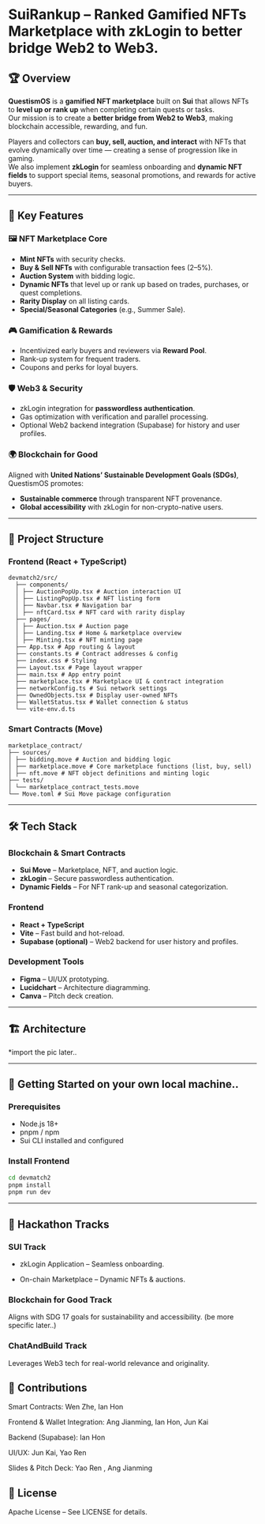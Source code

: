 # SuiRankup – Ranked Gamified NFTs Marketplace with zkLogin to better bridge Web2 to Web3.

## 🏆 Overview

**QuestismOS** is a **gamified NFT marketplace** built on **Sui** that allows NFTs to **level up or rank up** when completing certain quests or tasks.  
Our mission is to create a **better bridge from Web2 to Web3**, making blockchain accessible, rewarding, and fun.

Players and collectors can **buy, sell, auction, and interact** with NFTs that evolve dynamically over time — creating a sense of progression like in gaming.  
We also implement **zkLogin** for seamless onboarding and **dynamic NFT fields** to support special items, seasonal promotions, and rewards for active buyers.

---

## 🎯 Key Features

### 🖼 NFT Marketplace Core
- **Mint NFTs** with security checks.
- **Buy & Sell NFTs** with configurable transaction fees (2–5%).
- **Auction System** with bidding logic.
- **Dynamic NFTs** that level up or rank up based on trades, purchases, or quest completions.
- **Rarity Display** on all listing cards.
- **Special/Seasonal Categories** (e.g., Summer Sale).

### 🎮 Gamification & Rewards
- Incentivized early buyers and reviewers via **Reward Pool**.
- Rank-up system for frequent traders.
- Coupons and perks for loyal buyers.

### 🛡 Web3 & Security
- zkLogin integration for **passwordless authentication**.
- Gas optimization with verification and parallel processing.
- Optional Web2 backend integration (Supabase) for history and user profiles.

### 🌍 Blockchain for Good
Aligned with **United Nations’ Sustainable Development Goals (SDGs)**, QuestismOS promotes:
- **Sustainable commerce** through transparent NFT provenance.
- **Global accessibility** with zkLogin for non-crypto-native users.

---

## 📂 Project Structure


### Frontend (React + TypeScript)
```text
devmatch2/src/
  ├── components/
  │ ├── AuctionPopUp.tsx # Auction interaction UI
  │ ├── ListingPopUp.tsx # NFT listing form
  │ ├── Navbar.tsx # Navigation bar
  │ ├── nftCard.tsx # NFT card with rarity display
  ├── pages/
  │ ├── Auction.tsx # Auction page
  │ ├── Landing.tsx # Home & marketplace overview
  │ ├── Minting.tsx # NFT minting page
  ├── App.tsx # App routing & layout
  ├── constants.ts # Contract addresses & config
  ├── index.css # Styling
  ├── Layout.tsx # Page layout wrapper
  ├── main.tsx # App entry point
  ├── marketplace.tsx # Marketplace UI & contract integration
  ├── networkConfig.ts # Sui network settings
  ├── OwnedObjects.tsx # Display user-owned NFTs
  ├── WalletStatus.tsx # Wallet connection & status
  └── vite-env.d.ts
  ```


### Smart Contracts (Move)
```text
marketplace_contract/
├── sources/
│ ├── bidding.move # Auction and bidding logic
│ ├── marketplace.move # Core marketplace functions (list, buy, sell)
│ ├── nft.move # NFT object definitions and minting logic
├── tests/
│ └── marketplace_contract_tests.move
└── Move.toml # Sui Move package configuration
```

---

## 🛠 Tech Stack

### Blockchain & Smart Contracts
- **Sui Move** – Marketplace, NFT, and auction logic.
- **zkLogin** – Secure passwordless authentication.
- **Dynamic Fields** – For NFT rank-up and seasonal categorization.

### Frontend
- **React + TypeScript**
- **Vite** – Fast build and hot-reload.
- **Supabase (optional)** – Web2 backend for user history and profiles.

### Development Tools
- **Figma** – UI/UX prototyping.
- **Lucidchart** – Architecture diagramming.
- **Canva** – Pitch deck creation.

---

## 🏗 Architecture

*import the pic later..


---

## 🚀 Getting Started on your own local machine..

### Prerequisites
- Node.js 18+
- pnpm / npm
- Sui CLI installed and configured

### Install Frontend
```bash
cd devmatch2
pnpm install
pnpm run dev
```

---

## 📜 Hackathon Tracks
### SUI Track
- zkLogin Application – Seamless onboarding.

- On-chain Marketplace – Dynamic NFTs & auctions.

### Blockchain for Good Track
Aligns with SDG 17 goals for sustainability and accessibility. (be more specific later..)

### ChatAndBuild Track
Leverages Web3 tech for real-world relevance and originality.

## 🤝 Contributions
Smart Contracts: Wen Zhe, Ian Hon

Frontend & Wallet Integration: Ang Jianming, Ian Hon, Jun Kai

Backend (Supabase): Ian Hon

UI/UX: Jun Kai, Yao Ren

Slides & Pitch Deck: Yao Ren , Ang Jianming


## 📄 License

Apache License – See LICENSE for details.
